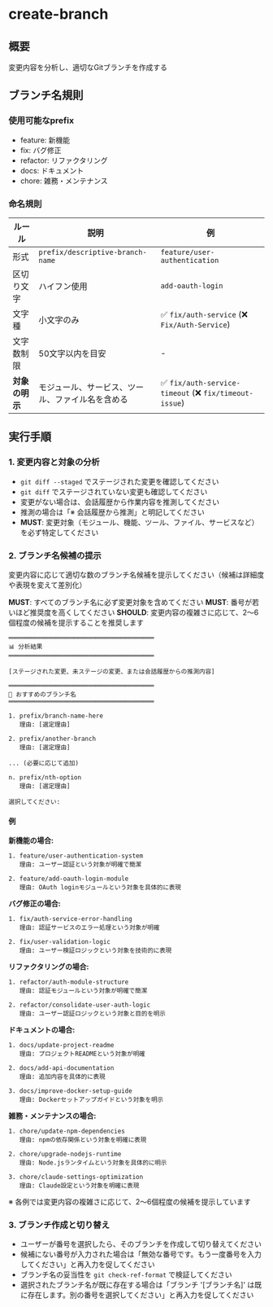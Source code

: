 # create-branch

## 概要

変更内容を分析し、適切なGitブランチを作成する

## ブランチ名規則

### 使用可能なprefix

- feature: 新機能
- fix: バグ修正
- refactor: リファクタリング
- docs: ドキュメント
- chore: 雑務・メンテナンス

### 命名規則

| ルール | 説明 | 例 |
|---|---|---|
| 形式 | `prefix/descriptive-branch-name` | `feature/user-authentication` |
| 区切り文字 | ハイフン使用 | `add-oauth-login` |
| 文字種 | 小文字のみ | ✅ `fix/auth-service` (❌ `Fix/Auth-Service`) |
| 文字数制限 | 50文字以内を目安 | - |
| **対象の明示** | モジュール、サービス、ツール、ファイル名を含める | ✅ `fix/auth-service-timeout` (❌ `fix/timeout-issue`) |

## 実行手順

### 1. 変更内容と対象の分析

- `git diff --staged` でステージされた変更を確認してください
- `git diff` でステージされていない変更も確認してください
- 変更がない場合は、会話履歴から作業内容を推測してください
- 推測の場合は「※ 会話履歴から推測」と明記してください
- **MUST**: 変更対象（モジュール、機能、ツール、ファイル、サービスなど）を必ず特定してください

### 2. ブランチ名候補の提示

変更内容に応じて適切な数のブランチ名候補を提示してください（候補は詳細度や表現を変えて差別化）

**MUST**: すべてのブランチ名に必ず変更対象を含めてください
**MUST**: 番号が若いほど推奨度を高くしてください
**SHOULD**: 変更内容の複雑さに応じて、2〜6個程度の候補を提示することを推奨します

```text
════════════════════════════════════════
📊 分析結果
════════════════════════════════════════

[ステージされた変更、未ステージの変更、または会話履歴からの推測内容]

════════════════════════════════════════
🔀 おすすめのブランチ名
════════════════════════════════════════

1. prefix/branch-name-here
   理由: [選定理由]

2. prefix/another-branch
   理由: [選定理由]

... (必要に応じて追加)

n. prefix/nth-option
   理由: [選定理由]

選択してください:
```

#### 例

**新機能の場合:**

```text
1. feature/user-authentication-system
   理由: ユーザー認証という対象が明確で簡潔

2. feature/add-oauth-login-module
   理由: OAuth loginモジュールという対象を具体的に表現
```

**バグ修正の場合:**

```text
1. fix/auth-service-error-handling
   理由: 認証サービスのエラー処理という対象が明確

2. fix/user-validation-logic
   理由: ユーザー検証ロジックという対象を技術的に表現
```

**リファクタリングの場合:**

```text
1. refactor/auth-module-structure
   理由: 認証モジュールという対象が明確で簡潔

2. refactor/consolidate-user-auth-logic
   理由: ユーザー認証ロジックという対象と目的を明示
```

**ドキュメントの場合:**

```text
1. docs/update-project-readme
   理由: プロジェクトREADMEという対象が明確

2. docs/add-api-documentation
   理由: 追加内容を具体的に表現

3. docs/improve-docker-setup-guide
   理由: Dockerセットアップガイドという対象を明示
```

**雑務・メンテナンスの場合:**

```text
1. chore/update-npm-dependencies
   理由: npmの依存関係という対象を明確に表現

2. chore/upgrade-nodejs-runtime
   理由: Node.jsランタイムという対象を具体的に明示

3. chore/claude-settings-optimization
   理由: Claude設定という対象を明確に表現
```

※ 各例では変更内容の複雑さに応じて、2〜6個程度の候補を提示しています

### 3. ブランチ作成と切り替え

- ユーザーが番号を選択したら、そのブランチを作成して切り替えてください
- 候補にない番号が入力された場合は「無効な番号です。もう一度番号を入力してください」と再入力を促してください
- ブランチ名の妥当性を `git check-ref-format` で検証してください
- 選択されたブランチ名が既に存在する場合は「ブランチ '[ブランチ名]' は既に存在します。別の番号を選択してください」と再入力を促してください
